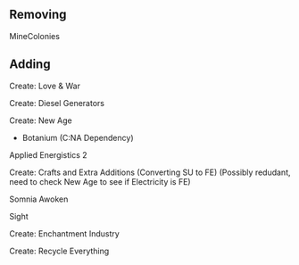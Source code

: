 ## Removing

MineColonies

## Adding

Create: Love & War

Create: Diesel Generators

Create: New Age

- Botanium (C:NA Dependency)

Applied Energistics 2

Create: Crafts and Extra Additions (Converting SU to FE) (Possibly redudant, need to check New Age to see if Electricity is FE)

Somnia Awoken

Sight

Create: Enchantment Industry

Create: Recycle Everything

